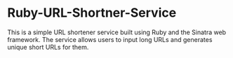 # Ruby-URL-Shortner-Service
This is a simple URL shortener service built using Ruby and the Sinatra web framework. The service allows users to input long URLs and generates unique short URLs for them.
